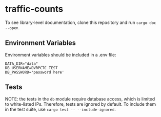 # traffic-counts

To see library-level documentation, clone this repository and run `cargo doc --open`.

## Environment Variables

Environment variables should be included in a .env file:

```.env
DATA_DIR="data"
DB_USERNAME=DVRPCTC_TEST 
DB_PASSWORD='password here'
```

## Tests

NOTE: the tests in the `db` module require database access, which is limited to white-listed IPs. Therefore, tests are ignored by default. To include them in the test suite, use `cargo test -- --include-ignored`.

